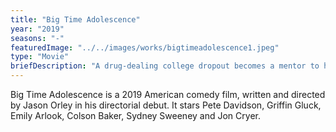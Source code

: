 ```yaml
---
title: "Big Time Adolescence"
year: "2019"
seasons: "-"
featuredImage: "../../images/works/bigtimeadolescence1.jpeg"
type: "Movie"
briefDescription: "A drug-dealing college dropout becomes a mentor to his best friend -- a straight-laced teen who idolizes him."
---
```


Big Time Adolescence is a 2019 American comedy film, written and directed by Jason Orley in his directorial debut. It stars Pete Davidson, Griffin Gluck, Emily Arlook, Colson Baker, Sydney Sweeney and Jon Cryer.
